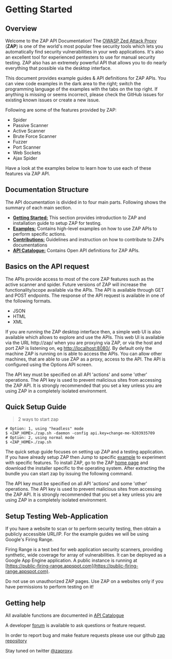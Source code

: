 <a name="welcome"></a>Getting Started
=====================

Overview
--------

Welcome to the ZAP API Documentation! The [OWASP Zed Attack Proxy](https://www.owasp.org/index.php/OWASP_Zed_Attack_Proxy_Project) (**ZAP**) 
is one of the world's most popular free security tools which lets you automatically find security 
vulnerabilities in your web applications. It's also an excellent tool for experienced pentesters to use for manual security testing. ZAP also has an extremely powerful API that allows you 
to do nearly everything that possible via the desktop interface.

This document provides example guides & API definitions for ZAP APIs. You can view code examples in the dark area to 
the right; switch the programming language of the examples with the tabs on the top right. If anything is missing or seems 
incorrect, please check the GitHub issues for existing known issues or create a new issue.


Following are some of the features provided by ZAP:

* Spider
* Passive Scanner
* Active Scanner
* Brute Force Scanner
* Fuzzer
* Port Scanner
* Web Sockets
* Ajax Spider

Have a look at the examples below to learn how to use each of these features via ZAP API.

Documentation Structure
---------------

The API documentation is divided in to four main parts. Following shows the summary of each main section.

* [**Getting Started:**](#welcome) This section provides introduction to ZAP and installation guide to setup ZAP for testing.
* [**Examples:**](#examples) Contains high-level examples on how to use ZAP APIs to perform specific actions.
* [**Contributions:**](#contribution) Guidelines and instruction on how to contribute to ZAPs documentations
* [**API Catalogue:**](#api_catalogue) Contains Open API definitions for ZAP APIs. 

Basics on the API request
-------------------------

The APIs provide access to most of the core ZAP features such as the active scanner and spider. Future versions of ZAP 
will increase the functionality/scope available via the APIs. The API is available through GET and POST endpoints. 
The response of the API request is available in one of the following formats.

- JSON 
- HTML
- XML

If you are running the ZAP desktop interface then, a simple web UI is also available which allows to explore and use the APIs. 
This web UI is available via the URL http://zap/ when you are proxying via ZAP, or via the host and port ZAP is listening on, eg [http://localhost:8080/](http://localhost:8080/). 
By default only the machine ZAP is running on is able to access the APIs. You can allow other machines, that are able to use ZAP as a proxy, 
access to the API. The API is configured using the Options API screen.

<aside class="notice">
The API key must be specified on all API 'actions' and some 'other' operations. The API key is used to prevent malicious 
sites from accessing the ZAP API. It is strongly recommended that you set a key unless you are using ZAP in a completely 
isolated environment.
</aside>

Quick Setup Guide
---------------


> 2 ways to start zap

``` shell
# Option: 1, using "headless" mode
$ <ZAP_HOME>./zap.sh -daemon -config api.key=change-me-9203935709
# Option: 2, using normal mode
$ <ZAP_HOME>./zap.sh
```

The quick setup guide focuses on setting up _ZAP_ and a testing application. If you have already setup ZAP then Jump to 
specific [example](#examples) to experiment with specific features. To install ZAP, go to the ZAP 
[home page](https://github.com/zaproxy/zaproxy/wiki/Downloads) and download the installer specific to the 
operating system. After extracting the bundle you can start zap by issuing the following command.

The API key must be specified on all API 'actions' and some 'other' operations. The API key is used to prevent malicious 
sites from accessing the ZAP API. It is strongly recommended that you set a key unless you are using ZAP in a completely 
isolated environment.


Setup Testing Web-Application
---------------

If you have a website to scan or to perform security testing, then obtain a publicly accessible URL/IP. For the example guides we will be using 
Google's Firing Range.

Firing Range is a test bed for web application security scanners, providing synthetic, wide coverage for array of vulnerabilities.
It can be deployed as a Google App Engine application. A public instance is running at [https://public-firing-range.appspot.com](https://public-firing-range.appspot.com).


<aside class="warning">
Do not use on unauthorized ZAP pages. Use ZAP on a websites only if you have permissions to perform testing on it!
</aside>

Getting help
------------

All available functions are documented in [API Catalogue](#interface)

A developer [forum](https://groups.google.com/d/forum/zaproxy-develop) is available to ask questions or feature request.

In order to report bug and make feature requests please use our github [zap repository](https://github.com/zaproxy/zaproxy/issues)

Stay tuned on twitter [@zaproxy](https://twitter.com/zaproxy).
